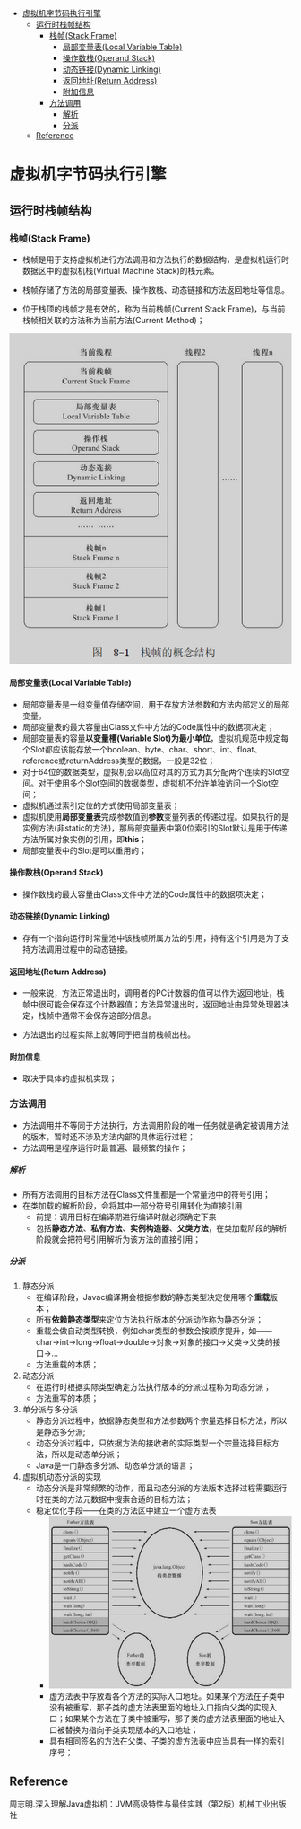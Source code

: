 <!-- TOC -->

- [虚拟机字节码执行引擎](#虚拟机字节码执行引擎)
  - [运行时栈帧结构](#运行时栈帧结构)
    - [栈帧(Stack Frame)](#栈帧stack-frame)
      - [局部变量表(Local Variable Table)](#局部变量表local-variable-table)
      - [操作数栈(Operand Stack)](#操作数栈operand-stack)
      - [动态链接(Dynamic Linking)](#动态链接dynamic-linking)
      - [返回地址(Return Address)](#返回地址return-address)
      - [附加信息](#附加信息)
    - [方法调用](#方法调用)
        - [解析](#解析)
        - [分派](#分派)
  - [Reference](#reference)

<!-- /TOC -->
# 虚拟机字节码执行引擎

## 运行时栈帧结构

### 栈帧(Stack Frame)

- 栈帧是用于支持虚拟机进行方法调用和方法执行的数据结构，是虚拟机运行时数据区中的虚拟机栈(Virtual Machine Stack)的栈元素。

- 栈帧存储了方法的局部变量表、操作数栈、动态链接和方法返回地址等信息。

- 位于栈顶的栈帧才是有效的，称为当前栈帧(Current Stack Frame)，与当前栈帧相关联的方法称为当前方法(Current Method)；

![image-20200523165445992](%E8%99%9A%E6%8B%9F%E6%9C%BA%E5%AD%97%E8%8A%82%E7%A0%81%E6%89%A7%E8%A1%8C%E5%BC%95%E6%93%8E.assets/image-20200523165445992.png)

#### 局部变量表(Local Variable Table)

- 局部变量表是一组变量值存储空间，用于存放方法参数和方法内部定义的局部变量。
- 局部变量表的最大容量由Class文件中方法的Code属性中的数据项决定；
- 局部变量表的容量**以变量槽(Variable Slot)为最小单位**，虚拟机规范中规定每个Slot都应该能存放一个boolean、byte、char、short、int、float、reference或returnAddress类型的数据，一般是32位；
- 对于64位的数据类型，虚拟机会以高位对其的方式为其分配两个连续的Slot空间。对于使用多个Slot空间的数据类型，虚拟机不允许单独访问一个Slot空间；
- 虚拟机通过索引定位的方式使用局部变量表；
- 虚拟机使用**局部变量表**完成参数值到**参数**变量列表的传递过程。如果执行的是实例方法(非static的方法)，那局部变量表中第0位索引的Slot默认是用于传递方法所属对象实例的引用，即**this**；
-  局部变量表中的Slot是可以重用的；

#### 操作数栈(Operand Stack)

- 操作数栈的最大容量由Class文件中方法的Code属性中的数据项决定；

#### 动态链接(Dynamic Linking)

- 存有一个指向运行时常量池中该栈帧所属方法的引用，持有这个引用是为了支持方法调用过程中的动态链接。

#### 返回地址(Return Address)

- 一般来说，方法正常退出时，调用者的PC计数器的值可以作为返回地址，栈帧中很可能会保存这个计数器值；方法异常退出时，返回地址由异常处理器决定，栈帧中通常不会保存这部分信息。

- 方法退出的过程实际上就等同于把当前栈帧出栈。

#### 附加信息

- 取决于具体的虚拟机实现；

### 方法调用

- 方法调用并不等同于方法执行，方法调用阶段的唯一任务就是确定被调用方法的版本，暂时还不涉及方法内部的具体运行过程；
- 方法调用是程序运行时最普遍、最频繁的操作；

##### 解析

- 所有方法调用的目标方法在Class文件里都是一个常量池中的符号引用；
- 在类加载的解析阶段，会将其中一部分符号引用转化为直接引用
  - 前提：调用目标在编译期进行编译时就必须确定下来
  - 包括**静态方法**、**私有方法**、**实例构造器**、**父类方法**，在类加载阶段的解析阶段就会把符号引用解析为该方法的直接引用；

##### 分派

1. 静态分派
   - 在编译阶段，Javac编译期会根据参数的静态类型决定使用哪个**重载**版本；
   - 所有**依赖静态类型**来定位方法执行版本的分派动作称为静态分派；
   - 重载会做自动类型转换，例如char类型的参数会按顺序提升，如——char->int->long->float->double->对象->对象的接口->父类->父类的接口->...
   - 方法重载的本质；
2. 动态分派
   - 在运行时根据实际类型确定方法执行版本的分派过程称为动态分派；
   - 方法重写的本质；
3. 单分派与多分派
   - 静态分派过程中，依据静态类型和方法参数两个宗量选择目标方法，所以是静态多分派;
   - 动态分派过程中，只依据方法的接收者的实际类型一个宗量选择目标方法，所以是动态单分派；
   - Java是一门静态多分派、动态单分派的语言；
4. 虚拟机动态分派的实现
   - 动态分派是非常频繁的动作，而且动态分派的方法版本选择过程需要运行时在类的方法元数据中搜索合适的目标方法；
   - 稳定优化手段——在类的方法区中建立一个虚方法表
     - ![image-20200604104629836](%E8%99%9A%E6%8B%9F%E6%9C%BA%E5%AD%97%E8%8A%82%E7%A0%81%E6%89%A7%E8%A1%8C%E5%BC%95%E6%93%8E.assets/image-20200604104629836.png)
     - 虚方法表中存放着各个方法的实际入口地址。如果某个方法在子类中没有被重写，那子类的虚方法表里面的地址入口指向父类的实现入口；如果某个方法在子类中被重写，那子类的虚方法表里面的地址入口被替换为指向子类实现版本的入口地址；
     - 具有相同签名的方法在父类、子类的虚方法表中应当具有一样的索引序号；




## Reference

周志明.深入理解Java虚拟机：JVM高级特性与最佳实践（第2版）机械工业出版社


